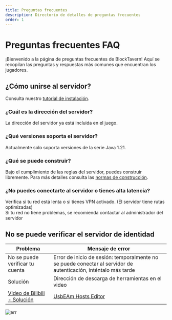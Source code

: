 ```yaml
---
title: Preguntas frecuentes
description: Directorio de detalles de preguntas frecuentes
order: 1
---
```


# Preguntas frecuentes FAQ

¡Bienvenido a la página de preguntas frecuentes de BlockTavern! Aquí se recopilan las preguntas y respuestas más comunes que encuentran los jugadores.

## ¿Cómo unirse al servidor?
Consulta nuestro [tutorial de instalación](/es-ES/InstallationTutorial/installation-details).


### ¿Cuál es la dirección del servidor?
La dirección del servidor ya está incluida en el juego.

### ¿Qué versiones soporta el servidor?
Actualmente solo soporta versiones de la serie Java 1.21.

### ¿Qué se puede construir?
Bajo el cumplimiento de las reglas del servidor, puedes construir libremente. Para más detalles consulta las [normas de construcción](/es-ES/GameplayGuide/server-rules).

### ¿No puedes conectarte al servidor o tienes alta latencia?
Verifica si tu red está lenta o si tienes VPN activado. (El servidor tiene rutas optimizadas)  
Si tu red no tiene problemas, se recomienda contactar al administrador del servidor


## No se puede verificar el servidor de identidad

| Problema  | Mensaje de error |  
| ----- | --- |
| No se puede verificar tu cuenta | Error de inicio de sesión: temporalmente no se puede conectar al servidor de autenticación, inténtalo más tarde | 
| Solución | Dirección de descarga de herramientas en el video  | 
| [Video de Bilibili - Solución](https://www.bilibili.com/video/BV16tejetEUH/) | [UsbEAm Hosts Editor](https://www.dogfight360.com/blog/18627/) | |

![err](/assets/FAQ/faq-details/faq-details01.png)


<Contributors />

<GitHistoryInformation />